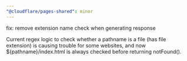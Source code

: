 ```yaml
---
"@cloudflare/pages-shared": minor
---
```


fix: remove extension name check when generating response

Current regex logic to check whether a pathname is a file (has file extension) is causing trouble for some websites, and now \${pathname}/index.html is always checked before returning notFound().
